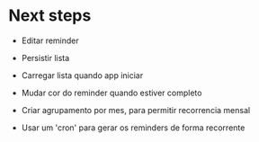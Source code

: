 # Next steps

- Editar reminder

- Persistir lista

- Carregar lista quando app iniciar

- Mudar cor do reminder quando estiver completo

- Criar agrupamento por mes, para permitir recorrencia mensal

- Usar um 'cron' para gerar os reminders de forma recorrente 
